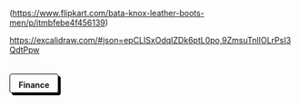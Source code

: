 (https://www.flipkart.com/bata-knox-leather-boots-men/p/itmbfebe4f456139)


https://excalidraw.com/#json=epCLISxOdqIZDk6ptL0po,9ZmsuTnlIOLrPsI3QdtPpw



<!DOCTYPE html>
<html>
<head>
<title>Page Title</title>
</head>
<style>
h4{
padding: 10px 15px 5px;
    display: inline-block;
    border: 1px solid black;
    margin-bottom: 10px;
    -webkit-box-shadow: 4px 4px 0 0 black;
    -moz-box-shadow: 4px 4px 0 0 black;
    box-shadow: 4px 4px 0 0 black;
    -webkit-border-radius: 4px;
    -moz-border-radius: 4px;
    border-radius: 4px;
    }
</style>
<body>
<h4 class="jsx-f99e92ab284ee518 titleh3">Finance</h4>

</body>
</html>

